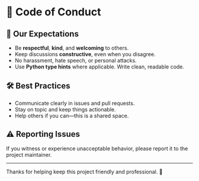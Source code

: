# 📜 Code of Conduct

## 🚀 Our Expectations

- Be **respectful**, **kind**, and **welcoming** to others.
- Keep discussions **constructive**, even when you disagree.
- No harassment, hate speech, or personal attacks.
- Use **Python type hints** where applicable. Write clean, readable code.

## 🛠️ Best Practices

- Communicate clearly in issues and pull requests.
- Stay on topic and keep things actionable.
- Help others if you can—this is a shared space.

## ⚠️ Reporting Issues

If you witness or experience unacceptable behavior, please report it to the project maintainer.

---

Thanks for helping keep this project friendly and professional. 🙌

